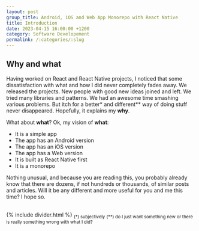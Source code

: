 ```yaml
---
layout: post
group_title: Android, iOS and Web App Monorepo with React Native
title: Introduction
date: 2023-04-15 16:00:00 +1200
category: Software Developement
permalink: /:categories/:slug
---
```


## Why and what

Having worked on React and React Native projects, I noticed that some dissatisfaction with what and how I did never completely fades away. We released the projects. New people with good new ideas joined and left. We tried many libraries and patterns. We had an awesome time smashing various problems. But itch for a better* and different** way of doing stuff never disappeared. Hopefully, it explains my <b>why</b>.

What about <b>what</b>? Ok, my vision of <b>what</b>:
- It is a simple app
- The app has an Android version
- The app has an iOS version
- The app has a Web version
- It is built as React Native first
- It is a monorepo

Nothing unusual, and because you are reading this, you probably already know that there are dozens, if not hundreds or thousands, of similar posts and articles. Will it be any different and more useful for you and me this time? I hope so.

<br />
{% include divider.html %}
<sub>(*) subjectively</sub>
<sub>(**) do I just want something new or there is really something wrong with what I did?</sub>